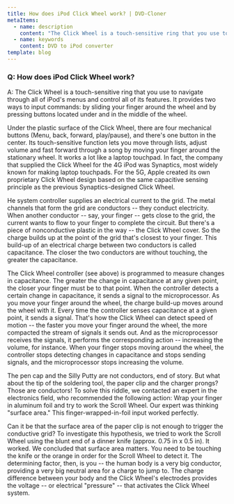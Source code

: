 ```yaml
---
title: How does iPod Click Wheel work? | DVD-Cloner
metaItems:
  - name: description
    content: "The Click Wheel is a touch-sensitive ring that you use to navigate through all of iPod's menus and control all of its features. It provides two ways to input commands: by sliding your finger around the wheel and by pressing buttons located under and in the middle of the wheel."
  - name: keywords
    content: DVD to iPod converter
template: blog     
---
```


### Q: How does iPod Click Wheel work?

A: The Click Wheel is a touch-sensitive ring that you use to navigate through all of iPod's menus and control all of its features. It provides two ways to input commands: by sliding your finger around the wheel and by pressing buttons located under and in the middle of the wheel.

Under the plastic surface of the Click Wheel, there are four mechanical buttons (Menu, back, forward, play/pause), and there's one button in the center. Its touch-sensitive function lets you move through lists, adjust volume and fast forward through a song by moving your finger around the stationary wheel. It works a lot like a laptop touchpad. In fact, the company that supplied the Click Wheel for the 4G iPod was Synaptics, most widely known for making laptop touchpads. For the 5G, Apple created its own proprietary Click Wheel design based on the same capacitive sensing principle as the previous Synaptics-designed Click Wheel.

He system controller supplies an electrical current to the grid. The metal channels that form the grid are conductors -- they conduct electricity. When another conductor -- say, your finger -- gets close to the grid, the current wants to flow to your finger to complete the circuit. But there's a piece of nonconductive plastic in the way -- the Click Wheel cover. So the charge builds up at the point of the grid that's closest to your finger. This build-up of an electrical charge between two conductors is called capacitance. The closer the two conductors are without touching, the greater the capacitance.

The Click Wheel controller (see above) is programmed to measure changes in capacitance. The greater the change in capacitance at any given point, the closer your finger must be to that point. When the controller detects a certain change in capacitance, it sends a signal to the microprocessor. As you move your finger around the wheel, the charge build-up moves around the wheel with it. Every time the controller senses capacitance at a given point, it sends a signal. That's how the Click Wheel can detect speed of motion -- the faster you move your finger around the wheel, the more compacted the stream of signals it sends out. And as the microprocessor receives the signals, it performs the corresponding action -- increasing the volume, for instance. When your finger stops moving around the wheel, the controller stops detecting changes in capacitance and stops sending signals, and the microprocessor stops increasing the volume.

The pen cap and the Silly Putty are not conductors, end of story. But what about the tip of the soldering tool, the paper clip and the charger prongs? Those are conductors! To solve this riddle, we contacted an expert in the electronics field, who recommended the following action: Wrap your finger in aluminum foil and try to work the Scroll Wheel. Our expert was thinking "surface area." This finger-wrapped-in-foil input worked perfectly.

Can it be that the surface area of the paper clip is not enough to trigger the conductive grid? To investigate this hypothesis, we tried to work the Scroll Wheel using the blunt end of a dinner knife (approx. 0.75 in x 0.5 in). It worked. We concluded that surface area matters. You need to be touching the knife or the orange in order for the Scroll Wheel to detect it. The determining factor, then, is you -- the human body is a very big conductor, providing a very big neutral area for a charge to jump to. The charge difference between your body and the Click Wheel's electrodes provides the voltage -- or electrical "pressure" -- that activates the Click Wheel system.
